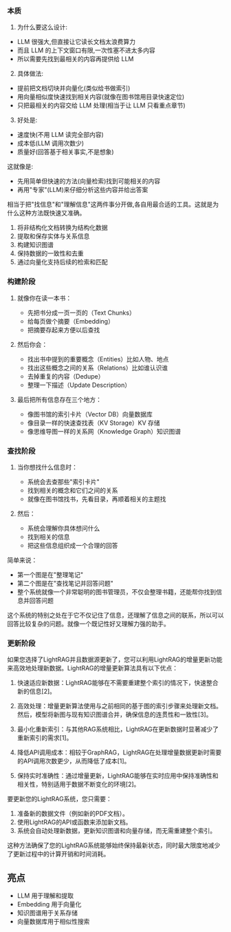 

### 本质

1. 为什么要这么设计:
- LLM 很强大,但直接让它读长文档太浪费算力
- 而且 LLM 的上下文窗口有限,一次性塞不进太多内容
- 所以需要先找到最相关的内容再提供给 LLM

2. 具体做法:
- 提前把文档切块并向量化(类似给书做索引)
- 用向量相似度快速找到相关内容(就像在图书馆用目录快速定位)
- 只把最相关的内容交给 LLM 处理(相当于让 LLM 只看重点章节)

3. 好处是:
- 速度快(不用 LLM 读完全部内容)
- 成本低(LLM 调用次数少)
- 质量好(回答基于相关事实,不是想象)

这就像是:
- 先用简单但快速的方法(向量检索)找到可能相关的内容
- 再用"专家"(LLM)来仔细分析这些内容并给出答案

相当于把"找信息"和"理解信息"这两件事分开做,各自用最合适的工具。这就是为什么这种方法既快速又准确。

1. 将非结构化文档转换为结构化数据
2. 提取和保存实体与关系信息
3. 构建知识图谱
4. 保持数据的一致性和去重
5. 通过向量化支持后续的检索和匹配

### 构建阶段

1. 就像你在读一本书：
   - 先把书分成一页一页的（Text Chunks）
   - 给每页做个摘要（Embedding）
   - 把摘要存起来方便以后查找

2. 然后你会：
   - 找出书中提到的重要概念（Entities）比如人物、地点
   - 找出这些概念之间的关系（Relations）比如谁认识谁
   - 去掉重复的内容（Dedupe）
   - 整理一下描述（Update Description）

3. 最后把所有信息存在三个地方：
   - 像图书馆的索引卡片（Vector DB）向量数据库
   - 像目录一样的快速查找表（KV Storage）KV 存储
   - 像思维导图一样的关系网（Knowledge Graph）知识图谱

### 查找阶段

1. 当你想找什么信息时：
   - 系统会去查那些"索引卡片"
   - 找到相关的概念和它们之间的关系
   - 就像在图书馆找书，先看目录，再顺着相关的主题找

2. 然后：
   - 系统会理解你具体想问什么
   - 找到相关的信息
   - 把这些信息组织成一个合理的回答

简单来说：
- 第一个图是在"整理笔记"
- 第二个图是在"查找笔记并回答问题"
- 整个系统就像一个非常聪明的图书管理员，不仅会整理书籍，还能帮你找到信息并回答问题

这个系统的特别之处在于它不仅记住了信息，还理解了信息之间的联系，所以可以回答比较复杂的问题。就像一个既记性好又理解力强的助手。

### 更新阶段

如果您选择了LightRAG并且数据源更新了，您可以利用LightRAG的增量更新功能来高效地处理新数据。LightRAG的增量更新算法具有以下优点：

1. 快速适应新数据：LightRAG能够在不需要重建整个索引的情况下，快速整合新的信息[2]。

2. 高效处理：增量更新算法使用与之前相同的基于图的索引步骤来处理新文档。然后，模型将新图与现有知识图谱合并，确保信息的连贯性和一致性[3]。

3. 最小化重新索引：与其他RAG系统相比，LightRAG在更新数据时显著减少了重新索引的需求[1]。

4. 降低API调用成本：相较于GraphRAG，LightRAG在处理增量数据更新时需要的API调用次数更少，从而降低了成本[1]。

5. 保持实时准确性：通过增量更新，LightRAG能够在实时应用中保持准确性和相关性，特别适用于数据不断变化的环境[2]。

要更新您的LightRAG系统，您只需要：

1. 准备新的数据文件（例如新的PDF文档）。
2. 使用LightRAG的API或函数来添加新文档。
3. 系统会自动处理新数据，更新知识图谱和向量存储，而无需重建整个索引。

这种方法确保了您的LightRAG系统能够始终保持最新状态，同时最大限度地减少了更新过程中的计算开销和时间消耗。

## 亮点

- LLM 用于理解和提取
- Embedding 用于向量化
- 知识图谱用于关系存储
- 向量数据库用于相似性搜索